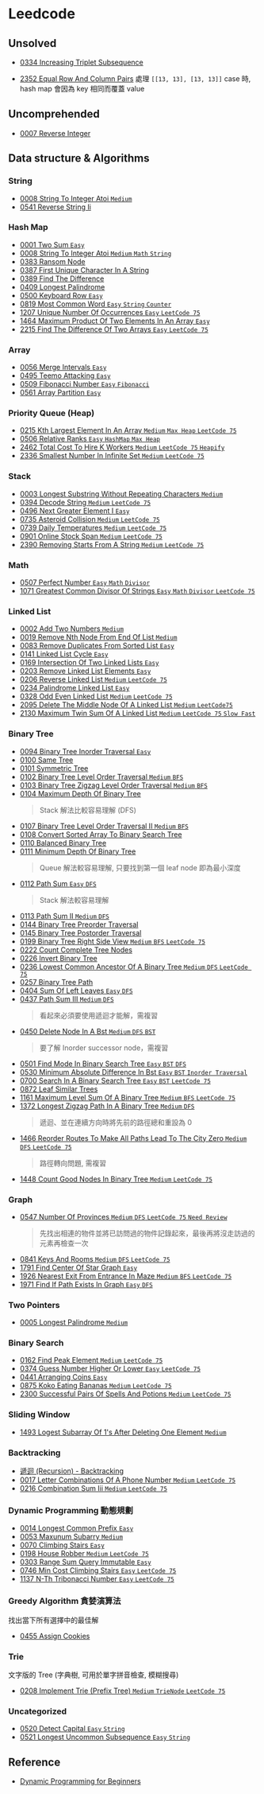# Leedcode


## Unsolved
  - [0334 Increasing Triplet Subsequence](0334.increasing.triplet.subsequence.py)

  - [2352 Equal Row And Column Pairs](2352.equal.row.and.column.pairs.py)
    處理 `[[13, 13], [13, 13]]` case 時,
    hash map 會因為 key 相同而覆蓋 value

## Uncomprehended
  - [0007 Reverse Integer](0007.reverse.integer.py)

## Data structure & Algorithms


### String
  - [0008 String To Integer Atoi `Medium`](0008.string.to.integer.atoi.py)
  - [0541 Reverse String Ii](0541.reverse.string.ii.py)

### Hash Map
  - [0001 Two Sum `Easy`](0001.two.sum.py)
  - [0008 String To Integer Atoi `Medium` `Math` `String`](0008.string.to.integer.atoi.py)
  - [0383 Ransom Node](0383.ransom.node.py)
  - [0387 First Unique Character In A String](0387.first.unique.character.in.a.string.py)
  - [0389 Find The Difference](0389.find.the.difference.py)
  - [0409 Longest Palindrome](0409.longest.palindrome.py)
  - [0500 Keyboard Row `Easy`](0500.keyboard.row.py)
  - [0819 Most Common Word `Easy` `String` `Counter`](0819.most.common.word.py)
  - [1207 Unique Number Of Occurrences `Easy` `LeetCode 75`](1207.unique.number.of.occurrences.py)
  - [1464 Maximum Product Of Two Elements In An Array `Easy`](1464.maximum.product.of.two.elements.in.an.array.py)
  - [2215 Find The Difference Of Two Arrays `Easy` `LeetCode 75`](2215.find.the.difference.of.two.arrays.py)

### Array
  - [0056 Merge Intervals `Easy`](0056.merge.intervals.py)
  - [0495 Teemo Attacking `Easy`](0495.teemo.attacking.py)
  - [0509 Fibonacci Number `Easy` `Fibonacci`](0509.fibonacci.number.py)
  - [0561 Array Partition `Easy`](0561.array.partition.py)

### Priority Queue (Heap)
  - [0215 Kth Largest Element In An Array `Medium` `Max Heap` `LeetCode 75`](0215.kth.largest.element.in.an.array.py)
  - [0506 Relative Ranks `Easy` `HashMap` `Max Heap`](0506.relative.ranks.py)
  - [2462 Total Cost To Hire K Workers `Medium` `LeetCode 75` `Heapify`](2462.total.cost.to.hire.k.workers.py)
  - [2336 Smallest Number In Infinite Set `Medium` `LeetCode 75`](2336.smallest.number.in.infinite.set.py)

### Stack
  - [0003 Longest Substring Without Repeating Characters `Medium`](0003.longest.substring.without.repeating.characters.py)
  - [0394 Decode String `Medium` `LeetCode 75`](0394.decode.string.py)
  - [0496 Next Greater Element I `Easy`](0496.next.greater.element.i.py)
  - [0735 Asteroid Collision `Medium` `LeetCode 75`](0735.asteroid.collision.py)
  - [0739 Daily Temperatures `Medium` `LeetCode 75`](0739.daily.temperatures.py)
  - [0901 Online Stock Span `Medium` `LeetCode 75`](0901.online.stock.span.py)
  - [2390 Removing Starts From A String `Medium` `LeetCode 75`](2390.removing.starts.from.a.string.py)

### Math
  - [0507 Perfect Number `Easy` `Math` `Divisor`](0507.perfect.number.py)
  - [1071 Greatest Common Divisor Of Strings `Easy` `Math` `Divisor` `LeetCode 75`](1071.greatest.common.divisor.of.strings.py)

### Linked List
  - [0002 Add Two Numbers `Medium`](0002.add.two.numbers.py)
  - [0019 Remove Nth Node From End Of List `Medium`](0019.remove.nth.node.from.end.of.list.py)
  - [0083 Remove Duplicates From Sorted List `Easy`](0083.remove.duplicates.from.sorted.list.py)
  - [0141 Linked List Cycle `Easy`](0141.linked.list.cycle.py)
  - [0169 Intersection Of Two Linked Lists `Easy`](0160.intersection.of.two.linked.lists.py)
  - [0203 Remove Linked List Elements `Easy`](0203.remove.linked.list.elements.py)
  - [0206 Reverse Linked List `Medium` `LeetCode 75`](0206.reverse.linked.list.py)
  - [0234 Palindrome Linked List `Easy`](0234.palindrome.linked.list.py)
  - [0328 Odd Even Linked List `Medium` `LeetCode 75`](0328.odd.even.linked.list.py)
  - [2095 Delete The Middle Node Of A Linked List `Medium` `LeetCode75`](2095.delete.the.middle.node.of.a.linked.list.py)
  - [2130 Maximum Twin Sum Of A Linked List `Medium` `LeetCode 75` `Slow Fast`](2130.maximum.twin.sum.of.a.linked.list.py)

### Binary Tree
  - [0094 Binary Tree Inorder Traversal `Easy`](0094.binary.tree.inorder.traversal.py)
  - [0100 Same Tree](0100.same.tree.py)
  - [0101 Symmetric Tree](0101.symmetric.tree.py)
  - [0102 Binary Tree Level Order Traversal `Medium` `BFS`](0102.binary.tree.level.order.traversal.py)
  - [0103 Binary Tree Zigzag Level Order Traversal `Medium` `BFS`](0103.binary.tree.zigzag.level.order.traversal.py)
  - [0104 Maximum Depth Of Binary Tree](0104.maximum.depth.of.binary.tree.py)
    > Stack 解法比較容易理解 (DFS)
  - [0107 Binary Tree Level Order Traversal II `Medium` `BFS`](0107.binary.tree.level.order.traversal.ii.py)
  - [0108 Convert Sorted Array To Binary Search Tree](0108.convert.sorted.array.to.binary.search.tree.py)
  - [0110 Balanced Binary Tree](0110.balanced.binary.tree.py)
  - [0111 Minimum Depth Of Binary Tree](0111.minimum.depth.of.binary.tree.py)
    > Queue 解法較容易理解, 只要找到第一個 leaf node 即為最小深度
  - [0112 Path Sum `Easy` `DFS`](0112.path.sum.py)
    > Stack 解法較容易理解
  - [0113 Path Sum II `Medium` `DFS`](0113.path.sum.ii.py)
  - [0144 Binary Tree Preorder Traversal](0144.binary.tree.preorder.traversal.py)
  - [0145 Binary Tree Postorder Traversal](0145.binary.tree.postorder.traversal.py)
  - [0199 Binary Tree Right Side View `Medium` `BFS` `LeetCode 75`](0199.binary.tree.right.side.view.py)
  - [0222 Count Complete Tree Nodes](0222.count.complete.tree.nodes.py)
  - [0226 Invert Binary Tree](0226.invert.binary.tree.py)
  - [0236 Lowest Common Ancestor Of A Binary Tree `Medium` `DFS` `LeetCode 75`](0236.lowest.common.ancestor.of.a.binary.tree.py)
  - [0257 Binary Tree Path](0257.binary.tree.path.py)
  - [0404 Sum Of Left Leaves `Easy` `DFS`](0404.sum.of.left.leaves.py)
  - [0437 Path Sum III `Medium` `DFS`](0437.path.sum.iii.py)
    > 看起來必須要使用遞迴才能解，需複習
  - [0450 Delete Node In A Bst `Medium` `DFS` `BST`](0450.delete.node.in.a.bst.py)
    > 要了解 Inorder successor node，需複習
  - [0501 Find Mode In Binary Search Tree `Easy` `BST` `DFS`](0501.find.mode.in.binary.search.tree.py)
  - [0530 Minimum Absolute Difference In Bst `Easy` `BST` `Inorder Traversal`](0530.minimum.absolute.difference.in.bst.py)
  - [0700 Search In A Binary Search Tree `Easy` `BST` `LeetCode 75`](0700.search.in.a.binary.search.tree.py)
  - [0872 Leaf Similar Trees](0872.leaf.similar.trees.py)
  - [1161 Maximum Level Sum Of A Binary Tree `Medium` `BFS` `LeetCode 75`](1161.maximum.level.sum.of.a.binary.tree.py)
  - [1372 Longest Zigzag Path In A Binary Tree `Medium` `DFS`](1372.longest.zigzag.path.in.a.binary.tree.py)
    > 遞迴、並在連續方向時將先前的路徑總和重設為 0
  - [1466 Reorder Routes To Make All Paths Lead To The City Zero `Medium` `DFS` `LeetCode 75`](1466.reorder.routes.to.make.all.paths.lead.to.the.city.zero.py)
    > 路徑轉向問題, 需複習
  - [1448 Count Good Nodes In Binary Tree `Medium` `LeetCode 75`](1448.count.good.nodes.in.binary.tree.py)


### Graph
  - [0547 Number Of Provinces `Medium` `DFS` `LeetCode 75` `Need Review`](0547.number.of.provinces.py)
    > 先找出相連的物件並將已訪問過的物件記錄起來，最後再將沒走訪過的元素再檢查一次
  - [0841 Keys And Rooms `Medium` `DFS` `LeetCode 75`](0841.keys.and.rooms.py)
  - [1791 Find Center Of Star Graph `Easy`](1791.find.center.of.star.graph.py)
  - [1926 Nearest Exit From Entrance In Maze `Medium` `BFS` `LeetCode 75`](1926.nearest.exit.from.entrance.in.maze.py)
  - [1971 Find If Path Exists In Graph `Easy` `DFS`](1971.find.if.path.exists.in.graph.py)

### Two Pointers
  - [0005 Longest Palindrome `Medium`](0005.longest.palindrome.py)

### Binary Search
  - [0162 Find Peak Element `Medium` `LeetCode 75`](0162.find.peak.element.py)
  - [0374 Guess Number Higher Or Lower `Easy` `LeetCode 75`](0374.guess.number.higher.or.lower.py)
  - [0441 Arranging Coins `Easy`](0441.arranging.coins.py)
  - [0875 Koko Eating Bananas `Medium` `LeetCode 75`](0875.koko.eating.bananas.py)
  - [2300 Successful Pairs Of Spells And Potions `Medium` `LeetCode 75`](2300.successful.pairs.of.spells.and.potions.py)

### Sliding Window
  - [1493 Logest Subarray Of 1's After Deleting One Element `Medium`](1493.logest.subarray.of.1's.after.deleting.one.element.py)

### Backtracking
  - [遞迴 (Recursion) - Backtracking](https://medium.com/appworks-school/%E9%80%B2%E5%85%A5%E9%81%9E%E8%BF%B4-recursion-%E7%9A%84%E4%B8%96%E7%95%8C-%E4%B8%89-d2fd70b5b171)
  - [0017 Letter Combinations Of A Phone Number `Medium` `LeetCode 75`](0017.letter.combinations.of.a.phone.number.py)
  - [0216 Combination Sum Iii `Medium` `LeetCode 75`](0216.combination.sum.iii.py)

### Dynamic Programming 動態規劃
  - [0014 Longest Common Prefix `Easy`](0014.longest.common.prefix.py)
  - [0053 Maxunum Subarry `Medium`](0053.maxunum.subarry.py)
  - [0070 Climbing Stairs `Easy`](0070.climbing.stairs.py)
  - [0198 House Robber `Medium` `LeetCode 75`](0198.house.robber.py)
  - [0303 Range Sum Query Immutable `Easy`](0303.range.sum.query.immutable.py)
  - [0746 Min Cost Climbing Stairs `Easy` `LeetCode 75`](0746.min.cost.climbing.stairs.py)
  - [1137 N-Th Tribonacci Number `Easy` `LeetCode 75`](1137.n-th.tribonacci.number.py)

### Greedy Algorithm 貪婪演算法
  找出當下所有選擇中的最佳解
  - [0455 Assign Cookies](0455.assign.cookies.py)

### Trie
  文字版的 Tree (字典樹, 可用於單字拼音檢查, 模糊搜尋)
  - [0208 Implement Trie (Prefix Tree) `Medium` `TrieNode` `LeetCode 75`](0208.implement.trie.prefix.tree.py)


### Uncategorized
  - [0520 Detect Capital `Easy` `String`](0520.detect.capital.py)
  - [0521 Longest Uncommon Subsequence `Easy` `String`](0521.longest.uncommon.subsequence.py)


## Reference
- [Dynamic Programming for Beginners](https://youtu.be/hekG82t4U_M?si=1SwN_saUeZgt_UvE)